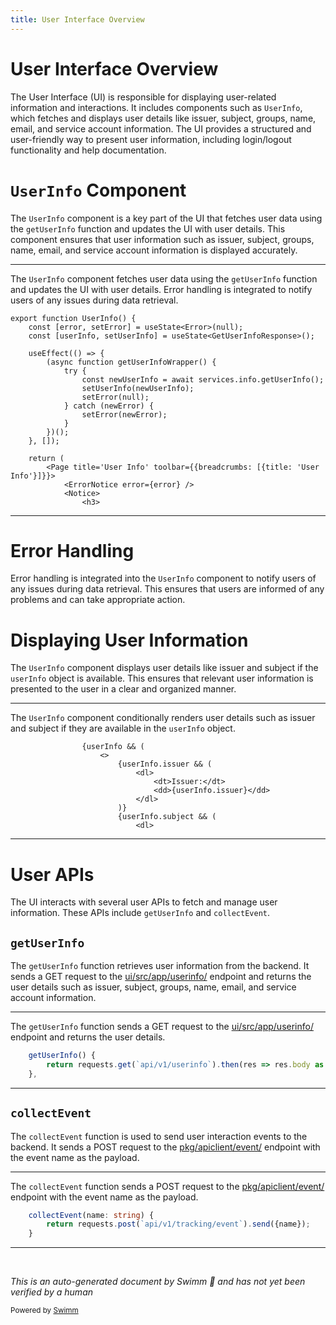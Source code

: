 ```yaml
---
title: User Interface Overview
---
```

# User Interface Overview

The User Interface (UI) is responsible for displaying user-related information and interactions. It includes components such as <SwmToken path="ui/src/app/userinfo/user-info.tsx" pos="12:4:4" line-data="export function UserInfo() {">`UserInfo`</SwmToken>, which fetches and displays user details like issuer, subject, groups, name, email, and service account information. The UI provides a structured and user-friendly way to present user information, including login/logout functionality and help documentation.

# <SwmToken path="ui/src/app/userinfo/user-info.tsx" pos="12:4:4" line-data="export function UserInfo() {">`UserInfo`</SwmToken> Component

The <SwmToken path="ui/src/app/userinfo/user-info.tsx" pos="12:4:4" line-data="export function UserInfo() {">`UserInfo`</SwmToken> component is a key part of the UI that fetches user data using the <SwmToken path="ui/src/app/userinfo/user-info.tsx" pos="19:13:13" line-data="                const newUserInfo = await services.info.getUserInfo();">`getUserInfo`</SwmToken> function and updates the UI with user details. This component ensures that user information such as issuer, subject, groups, name, email, and service account information is displayed accurately.

<SwmSnippet path="/ui/src/app/userinfo/user-info.tsx" line="12">

---

The <SwmToken path="ui/src/app/userinfo/user-info.tsx" pos="12:4:4" line-data="export function UserInfo() {">`UserInfo`</SwmToken> component fetches user data using the <SwmToken path="ui/src/app/userinfo/user-info.tsx" pos="19:13:13" line-data="                const newUserInfo = await services.info.getUserInfo();">`getUserInfo`</SwmToken> function and updates the UI with user details. Error handling is integrated to notify users of any issues during data retrieval.

```tsx
export function UserInfo() {
    const [error, setError] = useState<Error>(null);
    const [userInfo, setUserInfo] = useState<GetUserInfoResponse>();

    useEffect(() => {
        (async function getUserInfoWrapper() {
            try {
                const newUserInfo = await services.info.getUserInfo();
                setUserInfo(newUserInfo);
                setError(null);
            } catch (newError) {
                setError(newError);
            }
        })();
    }, []);

    return (
        <Page title='User Info' toolbar={{breadcrumbs: [{title: 'User Info'}]}}>
            <ErrorNotice error={error} />
            <Notice>
                <h3>
```

---

</SwmSnippet>

# Error Handling

Error handling is integrated into the <SwmToken path="ui/src/app/userinfo/user-info.tsx" pos="12:4:4" line-data="export function UserInfo() {">`UserInfo`</SwmToken> component to notify users of any issues during data retrieval. This ensures that users are informed of any problems and can take appropriate action.

# Displaying User Information

The <SwmToken path="ui/src/app/userinfo/user-info.tsx" pos="12:4:4" line-data="export function UserInfo() {">`UserInfo`</SwmToken> component displays user details like issuer and subject if the <SwmToken path="ui/src/app/userinfo/user-info.tsx" pos="14:4:4" line-data="    const [userInfo, setUserInfo] = useState&lt;GetUserInfoResponse&gt;();">`userInfo`</SwmToken> object is available. This ensures that relevant user information is presented to the user in a clear and organized manner.

<SwmSnippet path="/ui/src/app/userinfo/user-info.tsx" line="35">

---

The <SwmToken path="ui/src/app/userinfo/user-info.tsx" pos="12:4:4" line-data="export function UserInfo() {">`UserInfo`</SwmToken> component conditionally renders user details such as issuer and subject if they are available in the <SwmToken path="ui/src/app/userinfo/user-info.tsx" pos="35:2:2" line-data="                {userInfo &amp;&amp; (">`userInfo`</SwmToken> object.

```tsx
                {userInfo && (
                    <>
                        {userInfo.issuer && (
                            <dl>
                                <dt>Issuer:</dt>
                                <dd>{userInfo.issuer}</dd>
                            </dl>
                        )}
                        {userInfo.subject && (
                            <dl>
```

---

</SwmSnippet>

# User APIs

The UI interacts with several user APIs to fetch and manage user information. These APIs include <SwmToken path="ui/src/app/userinfo/user-info.tsx" pos="19:13:13" line-data="                const newUserInfo = await services.info.getUserInfo();">`getUserInfo`</SwmToken> and <SwmToken path="ui/src/app/shared/services/info-service.ts" pos="24:1:1" line-data="    collectEvent(name: string) {">`collectEvent`</SwmToken>.

## <SwmToken path="ui/src/app/userinfo/user-info.tsx" pos="19:13:13" line-data="                const newUserInfo = await services.info.getUserInfo();">`getUserInfo`</SwmToken>

The <SwmToken path="ui/src/app/userinfo/user-info.tsx" pos="19:13:13" line-data="                const newUserInfo = await services.info.getUserInfo();">`getUserInfo`</SwmToken> function retrieves user information from the backend. It sends a GET request to the <SwmPath>[ui/src/app/userinfo/](ui/src/app/userinfo/)</SwmPath> endpoint and returns the user details such as issuer, subject, groups, name, email, and service account information.

<SwmSnippet path="/ui/src/app/shared/services/info-service.ts" line="20">

---

The <SwmToken path="ui/src/app/shared/services/info-service.ts" pos="20:1:1" line-data="    getUserInfo() {">`getUserInfo`</SwmToken> function sends a GET request to the <SwmPath>[ui/src/app/userinfo/](ui/src/app/userinfo/)</SwmPath> endpoint and returns the user details.

```typescript
    getUserInfo() {
        return requests.get(`api/v1/userinfo`).then(res => res.body as GetUserInfoResponse);
    },
```

---

</SwmSnippet>

## <SwmToken path="ui/src/app/shared/services/info-service.ts" pos="24:1:1" line-data="    collectEvent(name: string) {">`collectEvent`</SwmToken>

The <SwmToken path="ui/src/app/shared/services/info-service.ts" pos="24:1:1" line-data="    collectEvent(name: string) {">`collectEvent`</SwmToken> function is used to send user interaction events to the backend. It sends a POST request to the <SwmPath>[pkg/apiclient/event/](pkg/apiclient/event/)</SwmPath> endpoint with the event name as the payload.

<SwmSnippet path="/ui/src/app/shared/services/info-service.ts" line="24">

---

The <SwmToken path="ui/src/app/shared/services/info-service.ts" pos="24:1:1" line-data="    collectEvent(name: string) {">`collectEvent`</SwmToken> function sends a POST request to the <SwmPath>[pkg/apiclient/event/](pkg/apiclient/event/)</SwmPath> endpoint with the event name as the payload.

```typescript
    collectEvent(name: string) {
        return requests.post(`api/v1/tracking/event`).send({name});
    }
```

---

</SwmSnippet>

&nbsp;

*This is an auto-generated document by Swimm 🌊 and has not yet been verified by a human*

<SwmMeta version="3.0.0" repo-id="Z2l0aHViJTNBJTNBaW50dWl0LWFyZ28td29ya2Zsb3dzLWRlbW8lM0ElM0FTd2ltbS1EZW1v" repo-name="intuit-argo-workflows-demo"><sup>Powered by [Swimm](/)</sup></SwmMeta>
